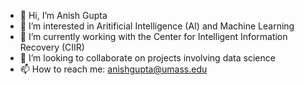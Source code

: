 - 👋 Hi, I’m Anish Gupta
- 👀 I’m interested in Aritificial Intelligence (AI) and Machine Learning
- 🌱 I’m currently working with the Center for Intelligent Information Recovery (CIIR)
- 💞️ I’m looking to collaborate on projects involving data science
- 📫 How to reach me: anishgupta@umass.edu

<!---
Anish-Gupta03/Anish-Gupta03 is a ✨ special ✨ repository because its `README.md` (this file) appears on your GitHub profile.
You can click the Preview link to take a look at your changes.
--->
